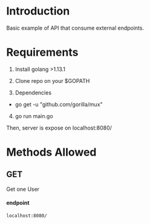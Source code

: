 # Introduction

Basic example of API that consume external endpoints.

# Requirements

1) Install golang >1.13.1

2) Clone repo on your $GOPATH
3) Dependencies
- go get -u "github.com/gorilla/mux"
4) go run main.go

Then, server is expose on localhost:8080/

  

# Methods Allowed

  

## GET

Get one User
#### endpoint
```
localhost:8080/
```
